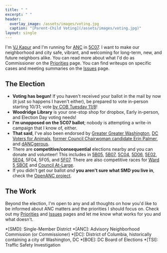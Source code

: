 ```yaml
---
title: " "
excerpt: " "
header:
  overlay_image: /assets/images/voting.jpg
  caption: "[Parent-Child Voting](/assets/images/voting.jpg)"
layout: single
---
```

I'm [VJ Kapur](/vj/) and I'm running for [ANC](/ancs/) in [5C07](/5c07/). I want to make our neighborhood and city safe, vibrant, and welcoming for long-term, new, and future neighbors alike. You can read more about what I'd do as Commissioner on the [Priorities](/priorities/) page. You can find writeups on specific cases and meeting summaries on the [Issues](/issues/) page.

## The Election
- **Voting has begun!** If you haven't received your ballot in the mail by now (it just so happens I haven't either), be prepared to vote in-person starting 10/31; vote [by COB Tuesday 11/8](https://dcboe.org/Elections/2022-Elections)!
- **Woodridge Library** is your one-stop shop for dropbox, Early in-person, and Election Day voting needs!
- **I'm unopposed on the 5C07 ballot**; nobody is attempting a write-in campaign that I know of, either.
- **That said**, I've also been endorsed by [Greater Greater Washington](https://ggwash.org/view/86902/our-2022-advisory-neighborhood-commissioner-endorsements-in-ward-5), [DC Voters for Animals](https://twitter.com/DCV4A/status/1574857157425696789?s=20&t=h3TDkZ2IX1wkQIJ4o5FfIw), [former Council Chairwoman candidate Erin Palmer](https://erinfordc.medium.com/%EF%B8%8Fendorsement-alert-%EF%B8%8F-8b3c1e3f881b), and [dANCgerous](https://dancgerous.wordpress.com/).
- There are **competitive/consequential** elections nearby and you can donate and volunteer! This includes in [5B05](https://secure.actblue.com/donate/costello-for-5b05), [5B07](https://donorbox.org/justineforanc5b07), [5C04](https://secure.actblue.com/donate/shawn-nelson-1), [5D06](https://secure.actblue.com/donate/dellesky-for-anc-5d06-1), [5E02](https://secure.actblue.com/donate/nicole-mcentee-for-5e02-1), [5E04](https://secure.actblue.com/donate/huma-imtiaz-for-anc-5e04-1), 5F04, 5F05, and [5F07](https://secure.actblue.com/donate/michele-keegan-for-anc-5f07--eckington-1). There are also competitive races for [Ward 5 SBOE](https://www.hendersonforward5.com/support) and [Council At-Large](https://secure.actblue.com/donate/elissa2022?refcode=webheader).
- If you didn't get our ballot *and* **you aren't sure what SMD you live in**, check the [OpenANC project](http://openanc.org).

## The Work
Beyond the election, I'm open to any and all thoughts on how you'd like to be informed about ANC matters and the priorities I should focus on. Check out my [Priorities](/priorities/) and [Issues](/issues/) pages and let me know what works for you and what doesn't. 

*[SMD]: Single-Member District
*[ANC]: Advisory Neighborhood Commission (or Commissioner)
*[DC]: District of Columbia, historically containing a city of Washington, DC
*[BOE]: DC Board of Elections
*[TSI]: Traffic Safety Investigation
